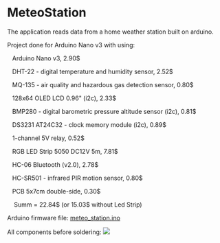 # MeteoStation
The application reads data from a home weather station built on arduino.

Project done for Arduino Nano v3 with using:
<p>&nbsp&nbsp  Arduino Nano v3, 2.90$<p>
<p>&nbsp&nbsp  DHT-22 - digital temperature and humidity sensor, 2.52$<p>
<p>&nbsp&nbsp  MQ-135 - air quality and hazardous gas detection sensor, 0.80$<p>
<p>&nbsp&nbsp  128x64 OLED LCD 0.96" (i2c), 2.33$<p>
<p>&nbsp&nbsp  BMP280 - digital barometric pressure altitude sensor (i2c), 0.81$<p>
<p>&nbsp&nbsp  DS3231 AT24C32 - clock memory module (i2c), 0.89$<p>
<p>&nbsp&nbsp  1-channel 5V relay, 0.52$<p>
<p>&nbsp&nbsp  RGB LED Strip 5050 DC12V 5m, 7.81$<p>
<p>&nbsp&nbsp  HC-06 Bluetooth (v2.0), 2.78$<p>
<p>&nbsp&nbsp  HC-SR501 - infrared PIR motion sensor, 0.80$<p>
<p>&nbsp&nbsp  PCB 5x7cm double-side, 0.30$<p>

<p>&nbsp&nbsp&nbsp    Summ = 22.84$ (or 15.03$ without Led Strip)


Arduino firmware file:
<a href="https://github.com/Valentin-Golyonko/MeteoStation/blob/master/meteo_station/meteo_station.ino">meteo_station.ino</a>

All components before soldering:
<img src="https://github.com/Valentin-Golyonko/MeteoStation/blob/master/meteo_station/befor_soldering.jpg">